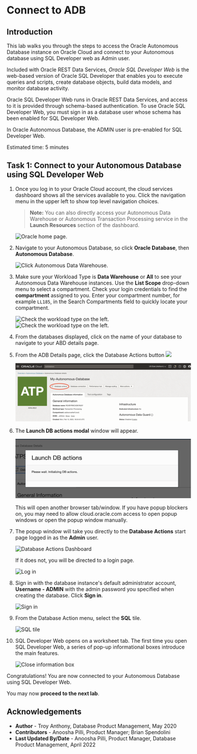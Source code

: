 # Connect to ADB

## Introduction

This lab walks you through the steps to access the Oracle Autonomous Database instance on Oracle Cloud and connect to your Autonomous database using SQL Developer web as Admin user.

Included with Oracle REST Data Services, *Oracle SQL Developer Web* is the web-based version of Oracle SQL Developer that enables you to execute queries and scripts, create database objects, build data models, and monitor database activity.

Oracle SQL Developer Web runs in Oracle REST Data Services, and access to it is provided through schema-based authentication. To use Oracle SQL Developer Web, you must sign in as a database user whose schema has been enabled for SQL Developer Web.

In Oracle Autonomous Database, the ADMIN user is pre-enabled for SQL Developer Web.

Estimated time: 5 minutes

## Task 1: Connect to your Autonomous Database using SQL Developer Web

1. Once you log in to your Oracle Cloud account, the cloud services dashboard shows all the services available to you. Click the navigation menu in the upper left to show top level navigation choices.

    > **Note:** You can also directly access your Autonomous Data Warehouse or Autonomous Transaction Processing service in the **Launch Resources** section of the dashboard.

    ![Oracle home page.](./images/navigation.png " ")

2. Navigate to your Autonomous Database, so click **Oracle Database**, then **Autonomous Database**.

    ![Click Autonomous Data Warehouse.](https://oracle-livelabs.github.io/common/images/console/database-adw.png " ")

3. Make sure your Workload Type is __Data Warehouse__ or __All__ to see your Autonomous Data Warehouse instances. Use the __List Scope__ drop-down menu to select a compartment. <if type="livelabs">Check your login credentials to find the **compartment** assigned to you. Enter your compartment number, for example `LL185`, in the Search Compartments field to quickly locate your compartment.

    ![Check the workload type on the left.](images/task1-4.png " ")
    </if>
    <if type="freetier">
    ![Check the workload type on the left.](images/task1-4.png " ")

4. From the databases displayed, click on the name of your database to navigate to your ABD details page.

5. From the ADB Details page, click the Database Actions button ![](./images/db-actions-button.png)

    ![Database Actions](./images/ADB-details-sdw-1.png)

6. The **Launch DB actions modal** window will appear.

    ![Launch DB actions modal](./images/db-actions-modal.png)

    This will open another browser tab/window. If you have popup blockers on, you may need to allow cloud.oracle.com access to open popup windows or open the popup window manually.

7. The popup window will take you directly to the **Database Actions** start page logged in as the **Admin** user.

    ![Database Actions Dashboard](./images/db-actions-main.png)

    If it does not, you will be directed to a login page.

    ![Log in](./images/sdw-login.png)

8. Sign in with the database instance's default administrator account, **Username - ADMIN** with the admin password you specified when creating the database. Click **Sign in**.

    ![Sign in](./images/sdw-signin-admin.png " ")

9. From the Database Action menu, select the **SQL** tile.

    ![SQL tile](./images/sql.png " ")

10. SQL Developer Web opens on a worksheet tab. The first time you open SQL Developer Web, a series of pop-up informational boxes introduce the main features.

    ![Close information box](./images/click-x.png  " ")

Congratulations! You are now connected to your Autonomous Database using SQL Developer Web.

You may now **proceed to the next lab**.

## Acknowledgements

- **Author** - Troy Anthony, Database Product Management, May 2020
- **Contributors** - Anoosha Pilli, Product Manager; Brian Spendolini
- **Last Updated By/Date** - Anoosha Pilli, Product Manager, Database Product Management, April 2022
